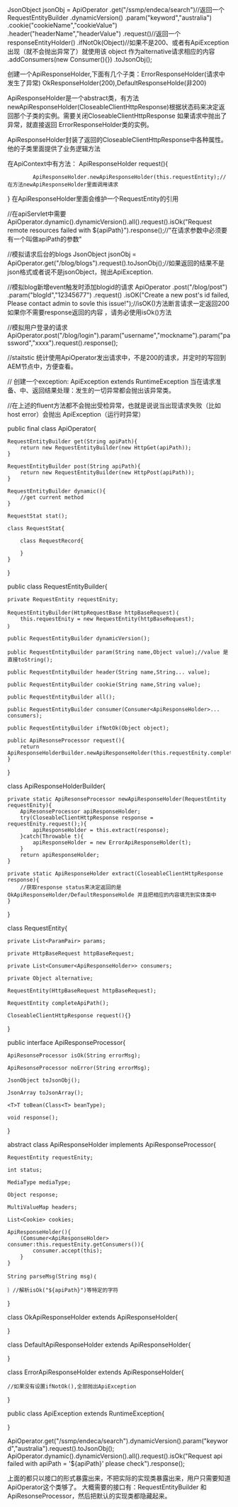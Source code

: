 

JsonObject jsonObj = ApiOperator 
						.get("/ssmp/endeca/search")//返回一个RequestEntityBuilder
						.dynamicVersion()
						.param("keyword","australia")
						.cookie("cookieName","cookieValue")
						.header("headerName","headerValue")	
						.request()//返回一个responseEntityHolder()
						.ifNotOk(Object)//如果不是200、或者有ApiException出现（就不会抛出异常了）就使用该 object 作为alternative请求相应的内容
						.addConsumers(new Consumer(){})
						.toJsonObj();

创建一个ApiResponseHolder,下面有几个子类：ErrorResponseHolder(请求中发生了异常) OkResponseHolder(200),DefaultResponseHolde(非200)

ApiResponseHolder是一个abstract类，有方法 newApiResponseHolder(CloseableClientHttpResponse)根据状态码来决定返回那个子类的实例。需要关闭CloseableClientHttpResponse
如果请求中抛出了异常，就直接返回 ErrorResponseHolder类的实例。

ApiResponseHolder封装了返回的CloseableClientHttpResponse中各种属性。他的子类里面提供了业务逻辑方法

在ApiContext中有方法： ApiResponseHolder request(){
	
			ApiResponseHolder.newApiResponseHolder(this.requestEntity);//在方法newApiResponseHolder里面调用请求
			
}
在ApiResponseHolder里面会维护一个RequestEntity的引用


//在apiServlet中需要
ApiOperator.dynamic().dynamicVersion().all().request().isOk("Request remote resources failed with ${apiPath}").response();//"在请求参数中必须要有一个叫做apiPath的参数"

//模拟请求后台的blogs
JsonObject jsonObj = ApiOperator.get("/blog/blogs").request().toJsonObj();//如果返回的结果不是json格式或者说不是jsonObject，抛出ApiException.

//模拟blog新增event触发时添加blogid的请求
ApiOperator
.post("/blog/post")
.param("blogId","12345677")
.request()
.isOK("Create a new post's id failed, Please contact admin to sovle this issue!");//isOK()方法断言请求一定返回200 如果你不需要response返回的内容 ，请务必使用isOk()方法

//模拟用户登录的请求
ApiOperator.post("/blog/login").param("username","mockname").param("password","xxxx").request().response();

//staitstic 统计使用ApiOperator发出请求中，不是200的请求，并定时的写回到AEM节点中，方便查看。

// 创建一个exception: ApiException extends RuntimeException 当在请求准备、中、返回结果处理：发生的一切异常都会抛出该异常类。


//在上述的fluent方法都不会抛出受检异常，也就是说说当出现请求失败（比如 host error）会抛出 ApiException（运行时异常）


public final class ApiOperator{

	RequestEntityBuilder get(String apiPath){
		return new RequestEntityBuilder(new HttpGet(apiPath));
	}

	RequestEntityBuilder post(String apiPath){
		return new RequestEntityBuilder(new HttpPost(apiPath));
	}

	RequestEntityBuilder dynamic(){
		//get current method 
	}

	RequestStat stat();

	class RequestStat{

		class RequestRecord{

		}
	}

}



public class RequestEntityBuilder{

	private RequestEntity requestEnity;

	RequestEntityBuilder(HttpRequestBase httpBaseRequest)｛
		this.requestEnity = new RequestEntity(httpBaseRequest);
	｝

	public RequestEntityBuilder dynamicVersion();

	public RequestEntityBuilder param(String name,Object value);//value 是直接toString();

	public RequestEntityBuilder header(String name,String... value);

	public RequestEntityBuilder cookie(String name,String value);

	public RequestEntityBuilder all();

	public RequestEntityBuilder consumer(Consumer<ApiResponseHolder>... consumers);

	public RequestEntityBuilder ifNotOk(Object object);

	public ApiResonseProcessor request(){
    	return ApiResponseHolderBuilder.newApiResponseHolder(this.requestEnity.completeApiPath());
	}

}

class ApiResponseHolderBuilder{

	private static ApiResonseProcessor newApiResponseHolder(RequestEntity requestEnity){
		ApiResonseProcessor apiResponseHolder;
		try(CloseableClientHttpResponse response = requestEnity.request();){
			apiResponseHolder = this.extract(response);
		}catch(Throwable t){
			apiResponseHolder = new ErrorApiResponseHolder(t);
		}
		return apiResponseHolder;
	}

	private static ApiResponseHolder extract(CloseableClientHttpResponse response){
		//获取response status来决定返回的是OkApiResponseHolder/DefaultResponseHolde 并且把相应的内容填充到实体类中
	}

}

class RequestEntity{

	private List<ParamPair> params;

	private HttpBaseRequest httpBaseRequest;

	private List<Consumer<ApiResponseHolder>> consumers;

	private	Object alternative;

	RequestEntity(HttpBaseRequest httpBaseRequest);

	RequestEntity completeApiPath();

	CloseableClientHttpResponse	request(){}

}


public interface ApiResponseProcessor{

	ApiResonseProcessor isOk(String errorMsg);
	
	ApiResonseProcessor noError(String errorMsg);

	JsonObject toJsonObj();

	JsonArray toJsonArray();

	<T>T toBean(Class<T> beanType);

	void response();

}



abstract class ApiResponseHolder implements ApiResponseProcessor{

	RequestEntity requestEnity;

	int status;

	MediaType mediaType;

	Object response;

	MultiValueMap headers;

	List<Cookie> cookies;

	ApiResponseHolder(){
		(Comsumer<ApiResponseHolder> consumer:this.requestEnity.getConsumers()){
			consumer.accept(this);
		}
	}

	String parseMsg(String msg)｛

	｝//解析isOk("${apiPath}")等特定的字符


}

class OkApiResponseHolder extends ApiResponseHolder{


}

class DefaultApiResponseHolder extends ApiResponseHolder{


}


class ErrorApiResponseHolder extends ApiResponseHolder{

	//如果没有设置ifNotOk(),全部抛出ApiException

}

public class ApiException extends RuntimeException{

}


ApiOperator.get("/ssmp/endeca/search").dynamicVersion().param("keyword","australia").request().toJsonObj();
ApiOperator.dynamic().dynamicVersion().all().request().isOk("Request api failed with apiPath = '${apiPath}' please check").response();

上面的都只以接口的形式暴露出来，不把实际的实现类暴露出来，用户只需要知道ApiOperator这个类够了。
大概需要的接口有：RequestEntityBuilder 和 ApiResonseProcessor，然后把默认的实现类都隐藏起来。










